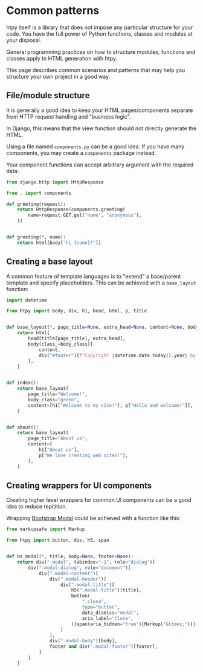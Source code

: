 # Common patterns

htpy itself is a library that does not impose any particular structure for your
code. You have the full power of Python
functions, classes and modules at your disposal.

General programming practices on how to structure modules, functions and classes apply to HTML generation with htpy.

This page describes common scenarios and patterns that may help you structure
your own project in a good way.

## File/module structure

It is generally a good idea to keep your HTML pages/components separate from HTTP request handling and "business logic".

In Django, this means that the view function should not directly generate the
HTML.

Using a file named `components.py` can be a good idea. If you have many
components, you may create a `components` package instead.

Your component functions can accept arbitrary argument with the required data:

```py title="views.py"
from django.http import HttpResponse

from . import components

def greeting(request):
    return HttpResponse(components.greeting(
        name=request.GET.get("name", "anonymous"),
    ))
```

```py title="components.py"

def greeting(*, name):
    return html[body["hi {name}!"]]
```

## Creating a base layout

A common feature of template languages is to "extend" a base/parent template and specify placeholders. This can be achieved with a `base_layout` function:

```py title="components.py"
import datetime

from htpy import body, div, h1, head, html, p, title


def base_layout(*, page_title=None, extra_head=None, content=None, body_class=None):
    return html[
        head[title[page_title], extra_head],
        body(class_=body_class)[
            content,
            div("#footer")[f"Copyright {datetime.date.today().year} by Foo Inc."],
        ],
    ]


def index():
    return base_layout(
        page_title="Welcome!",
        body_class="green",
        content=[h1["Welcome to my site!"], p["Hello and welcome!"]],
    )


def about():
    return base_layout(
        page_title="About us",
        content=[
            h1["About us"],
            p["We love creating web sites!"],
        ],
    )

```

## Creating wrappers for UI components

Creating higher level wrappers for common UI components can be a good idea to reduce repitition.

Wrapping [Bootstrap Modal](https://getbootstrap.com/docs/4.0/components/modal/) could be achieved with a function like this:


```py title="Creating wrapper for Bootstrap Modal"
from markupsafe import Markup

from htpy import button, div, h5, span


def bs_modal(*, title, body=None, footer=None):
    return div(".modal", tabindex="-1", role="dialog")[
        div(".modal-dialog", role="document")[
            div(".modal-content")[
                div(".modal-header")[
                    div(".modal-title")[
                        h5(".modal-title")[title],
                        button(
                            ".close",
                            type="button",
                            data_dismiss="modal",
                            aria_label="Close",
                        )[span(aria_hidden="true")[Markup("&times;")]],
                    ]
                ],
                div(".modal-body")[body],
                footer and div(".modal-footer")[footer],
            ]
        ]
    ]
```
